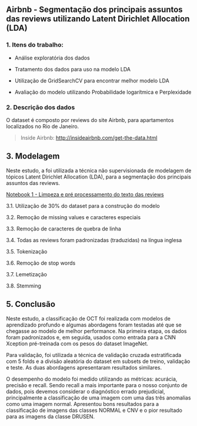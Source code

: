 ## Airbnb - Segmentação dos principais assuntos das reviews utilizando Latent Dirichlet Allocation (LDA) 



### 1. Itens do trabalho:

* Análise exploratória dos dados

* Tratamento dos dados para uso na modelo LDA

* Utilização de GridSearchCV para encontrar melhor modelo LDA

* Avaliação do modelo utilizando Probabilidade logarítmica e Perplexidade


### 2. Descrição dos dados

O dataset é composto por reviews do site Airbnb, para apartamentos localizados no Rio de Janeiro.

> Inside Airbnb: http://insideairbnb.com/get-the-data.html

## 3. Modelagem

Neste estudo, a foi utilizada a técnica não supervisionada de modelagem de tópicos Latent Dirichlet Allocation (LDA), para a segmentação dos principais assuntos das reviews.

[Notebook 1 - Limpeza e pré processamento do texto das reviews](https://github.com/rrfsantos/Airbnb-Segmentacao-dos-principais-assuntos-das-reviews/blob/main/1_Airbnb_pre_processamento.ipynb)

3.1. Utilização de 30% do dataset para a construção do modelo

3.2. Remoção de missing values e caracteres especiais

3.3. Remoção de caracteres de quebra de linha

3.4. Todas as reviews foram padronizadas (traduzidas) na língua inglesa

3.5. Tokenização

3.6. Remoção de stop words

3.7. Lemetização

3.8. Stemming
  
## 5. Conclusão

Neste estudo, a classificação de OCT foi realizada com modelos de aprendizado profundo e algumas abordagens foram testadas até que se chegasse ao modelo de melhor performance. Na primeira etapa, os dados foram padronizados e, em seguida, usados como entrada para a CNN Xception pré-treinada com os pesos do dataset ImageNet. 

Para validação, foi utilizada a técnica de validação cruzada estratificada com 5 folds e a divisão aleatória do dataset em subsets de treino, validação e teste. As duas abordagens apresentaram resultados similares.

O desempenho do modelo foi medido utilizando as métricas: acurácia, precisão e recall. Sendo recall a mais importante para o nosso conjunto de dados, pois devemos considerar o diagnóstico errado prejudicial, principalmente a classificação de uma imagem com uma das três anomalias como uma imagem normal. Apresentou bons resultados para a classificação de imagens das classes NORMAL e CNV e o pior resultado para as imagens da classe DRUSEN. 

